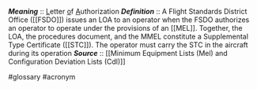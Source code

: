 ***Meaning*** :: <u>L</u>etter <u>o</u>f <u>A</u>uthorization
***Definition***    :: A Flight Standards District Office ([[FSDO]]) issues an LOA to an operator when the FSDO authorizes an operator to operate under the provisions of an [[MEL]]. Together, the LOA, the procedures document, and the MMEL constitute a Supplemental Type Certificate ([[STC]]). The operator must carry the STC in the aircraft during its operation
***Source***         :: [[Minimum Equipment Lists (Mel) and Configuration Deviation Lists (Cdl)]]

#glossary #acronym